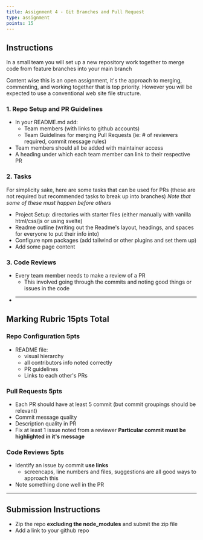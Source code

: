 ```yaml
---
title: Assignment 4 - Git Branches and Pull Request
type: assignment
points: 15
---
```


## Instructions

In a small team you will set up a new repository work together to merge code from feature branches into your main branch

Content wise this is an open assignment, it's the approach to merging, commenting, and working together that is top priority. However you will be expected to use a conventional web site file structure.

### 1. Repo Setup and PR Guidelines

- In your README.md add:
  - Team members (with links to github accounts)
  - Team Guidelines for merging Pull Requests (ie: # of reviewers required, commit message rules)
- Team members should all be added with maintainer access
- A heading under which each team member can link to their respective PR

### 2. Tasks

For simplicity sake, here are some tasks that can be used for PRs (these are not required but recommended tasks to break up into branches)
_Note that some of these must happen before others_

- Project Setup: directories with starter files (either manually with vanilla html/css/js or using svelte)
- Readme outline (writing out the Readme's layout, headings, and spaces for everyone to put their info into)
- Configure npm packages (add tailwind or other plugins and set them up)
- Add some page content

### 3. Code Reviews

- Every team member needs to make a review of a PR
  - This involved going through the commits and noting good things or issues in the code
- ***

## Marking Rubric **15pts Total**

### Repo Configuration **5pts**

- README file:
  - visual hierarchy
  - all contributors info noted correctly
  - PR guidelines
  - Links to each other's PRs

### Pull Requests **5pts**

- Each PR should have at least 5 commit (but commit groupings should be relevant)
- Commit message quality
- Description quality in PR
- Fix at least 1 issue noted from a reviewer **Particular commit must be highlighted in it's message**

### Code Reviews **5pts**

- Identify an issue by commit **use links**
  - screencaps, line numbers and files, suggestions are all good ways to approach this
- Note something done well in the PR

---

## Submission Instructions

- Zip the repo **excluding the node_modules** and submit the zip file
- Add a link to your github repo
